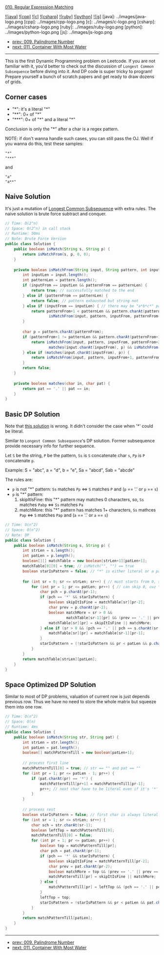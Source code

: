 [010. Regular Expression Matching](https://leetcode.com/problems/regular-expression-matching/)

[![java]](../java/010-regular-expression-matching.md)
[![cpp]](../cpp/010-regular-expression-matching.md)
[![c]](../c/010-regular-expression-matching.md)
[![csharp]](../csharp/010-regular-expression-matching.md)
[![ruby]](../ruby/010-regular-expression-matching.md)
[![python]](../python/010-regular-expression-matching.md)
[![js]](../js/010-regular-expression-matching.md)
[java]: ../images/java-logo.png
[cpp]: ../images/cpp-logo.png
[c]: ../images/c-logo.png
[csharp]: ../images/csharp-logo.png
[ruby]: ../images/ruby-logo.png
[python]: ../images/python-logo.png
[js]: ../images/js-logo.png

- [prev: 009. Palindrome Number](009-palindrome-number.md)
- [next: 011. Container With Most Water](011-container-with-most-water.md)

---

This is the first Dynamic Programming problem on Leetcode. If you are not familiar with it, you'd better to check out the discussion of `Longest Common Subsequence`
before diving into it. And DP code is super tricky to program! Prepare yourself a bunch of scratch papers and get ready to draw dozens of
grids.

## Corner cases
- "\*": it's a literal "\*"
- "\*\*": 0+ of "\*"
- "\*\*\*": 0+ of "\*" and a literal "\*"

Conclusion is only the "*" after a char is a regex pattern.

NOTE: if don't wanna handle such cases, you can still pass the OJ. Well if you wanna do this, test these samples:
```
"*"
"***"
```
and
```
"a"
"a**"
```

## Naive Solution
It's just a mutation of [Longest Common Subsequence](https://en.wikipedia.org/wiki/Longest_common_subsequence_problem) with extra rules. The naive solution is brute force subtract and conquer.
```java
// Time: O(2^n)
// Space: O(2^n) in call stack
// Runtime: 50ms
// Note: Brute Force Version
public class Solution {
    public boolean isMatch(String s, String p) {
        return isMatchFrom(s, p, 0, 0);
    }

    private boolean isMatchFrom(String input, String pattern, int inputFrom, int patternFrom) {
        int inputLen = input.length();
        int patternLen = pattern.length();
        if (inputFrom == inputLen && patternFrom == patternLen) {
            return true; // successfully matched to the end
        } else if (patternFrom == patternLen) {
            return false; // pattern exhausted but string not
        } else if (inputFrom == inputLen) { // there may be "a*b*c*" pattern left
            return patternFrom+1 < patternLen && pattern.charAt(patternFrom+1) == '*' &&
                    isMatchFrom(input, pattern, inputFrom, patternFrom+2);
        }

        char p = pattern.charAt(patternFrom);
        if (patternFrom+1 != patternLen && pattern.charAt(patternFrom+1) == '*') { // either match current or skip
            return isMatchFrom(input, pattern, inputFrom, patternFrom+2) ||
                    matches(input.charAt(inputFrom), p) && isMatchFrom(input, pattern, inputFrom+1, patternFrom);
        } else if (matches(input.charAt(inputFrom), p)) {
            return isMatchFrom(input, pattern, inputFrom+1, patternFrom+1);
        }
        return false;
    }

    private boolean matches(char in, char pat) {
        return pat == '.' || pat == in;
    }
}
```

## Basic DP Solution
Note that [this solution](https://leetcode.com/discuss/66032/java-solution-o-n-2-dp-with-some-explanations) is wrong. It didn't consider the case
when '*' could be literal.

Similar to `Longest Common Subsequence`'s DP solution. Former subsequence provide necessary info for further sequence.

Let `S` be the string, `P` be the pattern, `Ss` is `S` concatenate char `s`, `Pp` is `P` concatenate `p`.

Example: S = "abc", a = "d", b = "e", Sa = "abcd", Sab = "abcde"

The rules are:

- `p` is not "*" pattern: `Ss` matches `Pp` <=> `S` matches `P` and (`p` == '.' or `p` == `s`)
- `p` is "*" pattern: 
  1. skipItIsFine: this "*" pattern may matches 0 characters, so, `Ss` matches `Pabp` <=> `Ss` matches `Pa`
  2. matchMore: this "*" pattern has matches 1+ characters, `Ss` mathces `Pap` <=> `S` matches `Pap` and (`a` == '.' or `a` == `s`)

```java
// Time: O(n^2)
// Space: O(n^2)
// Note: DP
public class Solution {
    public boolean isMatch(String s, String p) {
        int strLen = s.length();
        int patLen = p.length();
        boolean[][] matchTable = new boolean[strLen+1][patLen+1];
        matchTable[0][0] = true; // isMatch("", "") == true
        boolean starIsPattern = false; // "*" is either literal or a pattern

        for (int sr = 0; sr <= strLen; sr++) { // must starts from 0, so "" matches /a*/
            for (int pr = 1; pr <= patLen; pr++) { // can skip 0, cuz "a" doesn't match //
                char pch = p.charAt(pr-1);
                if (pch == '*' && starIsPattern) {
                    boolean skipItIsFine = matchTable[sr][pr-2];
                    char prev = p.charAt(pr-2);
                    boolean matchMore = sr > 0 &&
                            matchTable[sr-1][pr] && (prev == '.' || prev == s.charAt(sr-1));
                    matchTable[sr][pr] = skipItIsFine || matchMore;
                } else if (sr > 0 && (pch == '.' || pch == s.charAt(sr-1))) {
                    matchTable[sr][pr] = matchTable[sr-1][pr-1];
                }
                starIsPattern = (!starIsPattern && pr < patLen && p.charAt(pr) == '*');
            }
        }
        return matchTable[strLen][patLen];
    }
}
```

## Space Optimized DP Solution
Similar to most of DP problems, valuation of current row is just depends previous row. 
Thus we have no need to store the whole matrix but squeeze them into one row.
```java
// Time: O(n^2)
// Space: O(n)
// Runtime: 4ms
public class Solution {
    public boolean isMatch(String str, String pat) {
        int strLen = str.length();
        int patLen = pat.length();
        boolean[] matchPatternTill = new boolean[patLen+1];

        // process first line
        matchPatternTill[0] = true; // str == "" and pat == ""
        for (int pr = 1; pr <= patLen - 1; pr++) {
            if (pat.charAt(pr) == '*') {
                matchPatternTill[pr+1] = matchPatternTill[pr-1];
                pr++; // next char have to be literal even if it's '*'
            }
        }

        // process rest
        boolean starIsPattern = false; // first char is always literal
        for (int sr = 1; sr <= strLen; sr++) {
            char sch = str.charAt(sr-1);
            boolean leftTop = matchPatternTill[0];
            matchPatternTill[0] = false;
            for (int pr = 1; pr <= patLen; pr++) {
                boolean top = matchPatternTill[pr];
                char pch = pat.charAt(pr-1);
                if (pch == '*' && starIsPattern) {
                    boolean skipItIsFine = matchPatternTill[pr-2];
                    char prev = pat.charAt(pr-2);
                    boolean matchMore = top && (prev == '.' || prev == sch);
                    matchPatternTill[pr] = skipItIsFine || matchMore;
                } else {
                    matchPatternTill[pr] = leftTop && (pch == '.' || pch == sch);
                }
                leftTop = top;
                starIsPattern = !starIsPattern && pr < patLen && pat.charAt(pr) == '*';
            }
        }
        return matchPatternTill[patLen];
    }
}
```

---

- [prev: 009. Palindrome Number](009-palindrome-number.md)
- [next: 011. Container With Most Water](011-container-with-most-water.md)

